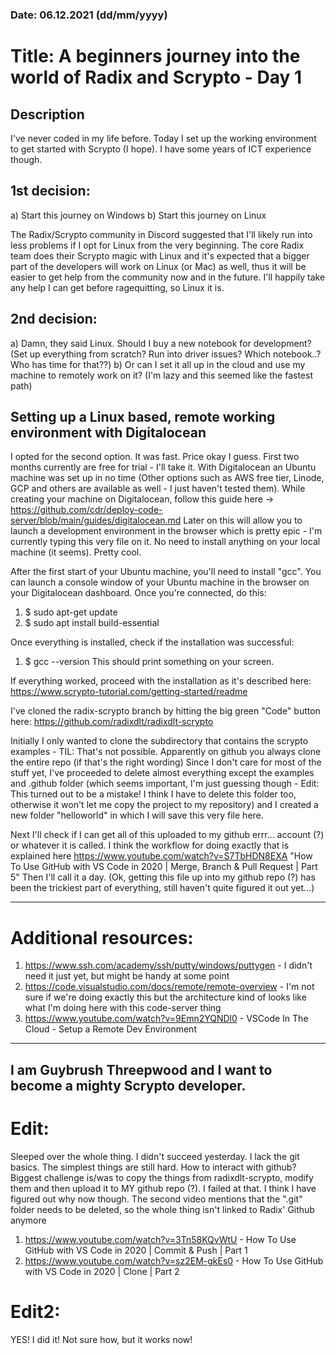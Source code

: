 
### Date: 06.12.2021  (dd/mm/yyyy)
# Title: A beginners journey into the world of Radix and Scrypto - Day 1

## Description
 I've never coded in my life before. Today I set up the working environment to get started with Scrypto (I hope). I have some years of ICT experience though.
 
 ## 1st decision:
 a) Start this journey on Windows
 b) Start this journey on Linux

 The Radix/Scrypto community in Discord suggested that I'll likely run into less problems if I opt for Linux from the very beginning.
 The core Radix team does their Scrypto magic with Linux and it's expected that a bigger part of the developers will work on Linux (or Mac) as well, thus it will be easier to get help from the community now and in the future. I'll happily take any help I can get before ragequitting, so Linux it is.


 ## 2nd decision:
 a) Damn, they said Linux. Should I buy a new notebook for development? (Set up everything from scratch? Run into driver issues? Which notebook..? Who has time for that??)
 b) Or can I set it all up in the cloud and use my machine to remotely work on it? (I'm lazy and this seemed like the fastest path)

 ## Setting up a Linux based, remote working environment with Digitalocean
 I opted for the second option. It was fast. Price okay I guess. First two months currently are free for trial - I'll take it.
 With Digitalocean an Ubuntu machine was set up in no time (Other options such as AWS free tier, Linode, GCP and others are available as well - I just haven't tested them). While creating your machine on Digitalocean, follow this guide here -> https://github.com/cdr/deploy-code-server/blob/main/guides/digitalocean.md
 Later on this will allow you to launch a development environment in the browser which is pretty epic - I'm currently typing this very file on it. No need to install anything on your local machine (it seems). Pretty cool.

 After the first start of your Ubuntu machine, you'll need to install "gcc". You can launch a console window of your Ubuntu machine in the browser on your Digitalocean dashboard. Once you're connected, do this:
 1. $ sudo apt-get update
 2. $ sudo apt install build-essential

 Once everything is installed, check if the installation was successful:
 1. $ gcc --version
 This should print something on your screen.
 
 If everything worked, proceed with the installation as it's described here:
 https://www.scrypto-tutorial.com/getting-started/readme


 I've cloned the radix-scrypto branch by hitting the big green "Code" button here:
 https://github.com/radixdlt/radixdlt-scrypto

 Initially I only wanted to clone the subdirectory that contains the scrypto examples - TIL: That's not possible. Apparently on github you always clone the entire repo (if that's the right wording)
 Since I don't care for most of the stuff yet, I've proceeded to delete almost everything except the examples and .github folder (which seems important, I'm just guessing though - Edit: This turned out to be a mistake! I think I have to delete this folder too, otherwise it won't let me copy the project to my repository) and I created a new folder "helloworld" in which I will save this very file here.


 Next I'll check if I can get all of this uploaded to my github errr... account (?) or whatever it is called.
 I think the workflow for doing exactly that is explained here https://www.youtube.com/watch?v=S7TbHDN8EXA "How To Use GitHub with VS Code in 2020 | Merge, Branch & Pull Request | Part 5"
 Then I'll call it a day. (Ok, getting this file up into my github repo (?) has been the trickiest part of everything, still haven't quite figured it out yet...)
 
---
# Additional resources:
 1. https://www.ssh.com/academy/ssh/putty/windows/puttygen - I didn't need it just yet, but might be handy at some point
 2. https://code.visualstudio.com/docs/remote/remote-overview - I'm not sure if we're doing exactly this but the architecture kind of looks like what I'm doing here with this code-server thing
 3. https://www.youtube.com/watch?v=9Emn2YQNDl0 - VSCode In The Cloud - Setup a Remote Dev Environment
---

 I am Guybrush Threepwood and I want to become a mighty Scrypto developer.
---

# Edit:
 Sleeped over the whole thing. I didn't succeed yesterday. I lack the git basics. The simplest things are still hard. How to interact with github?
 Biggest challenge is/was to copy the things from radixdlt-scrypto, modify them and then upload it to MY github repo (?). I failed at that.
 I think I have figured out why now though. The second video mentions that the ".git" folder needs to be deleted, so the whole thing isn't linked to Radix' Github anymore
 1. https://www.youtube.com/watch?v=3Tn58KQvWtU - How To Use GitHub with VS Code in 2020 | Commit & Push | Part 1
 2. https://www.youtube.com/watch?v=sz2EM-gkEs0 - How To Use GitHub with VS Code in 2020 | Clone | Part 2

# Edit2:
YES! I did it!
Not sure how, but it works now!
